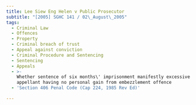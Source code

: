 ```yaml
---
title: Lee Siew Eng Helen v Public Prosecutor
subtitle: "[2005] SGHC 141 / 02\_August\_2005"
tags:
  - Criminal Law
  - Offences
  - Property
  - Criminal breach of trust
  - Appeal against conviction
  - Criminal Procedure and Sentencing
  - Sentencing
  - Appeals
  - >-
    Whether sentence of six months\' imprisonment manifestly excessive where
    appellant having no personal gain from embezzlement offence
  - 'Section 406 Penal Code (Cap 224, 1985 Rev Ed)'

---
```


